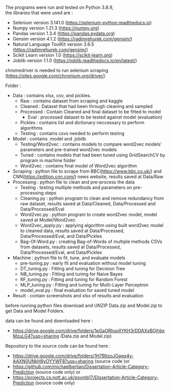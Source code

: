 The programs were run and tested on Python 3.8.9, <br>
the libraries that were used are : <br>
- Selenium version 3.141.0 (https://selenium-python.readthedocs.io)
- Numpy version 1.21.3 (https://numpy.org)
- Pandas version 1.3.4 (https://pandas.pydata.org)
- Gensim version 4.1.2 (https://radimrehurek.com/gensim/)
- Natural Language ToolKit version 3.6.5 (https://radimrehurek.com/gensim/)
- Scikit Learn version 1.0 (https://scikit-learn.org)
- Joblib version 1.1.0 (https://joblib.readthedocs.io/en/latest/)

chromedriver is needed to run selenium scraping (https://sites.google.com/chromium.org/driver/)

Folder :<br>
- Data : contains xlsx, csv, and pickles.
    - Raw : contains dataset from scraping and kaggle
    - Cleaned : Dataset that had been through cleaning and sampled
    - Processed : Contain Cleaned and final dataset to be fitted to model 
        - Eval : processed dataset to be tested against model (evaluation)
    - Pickles : contains list and dictionary neccessary to perform algorithms
    - Testing : contains csvs needed to perform testing 
- Model : contains .model and .joblib
    - Testing/Word2vec : contains models to compare word2vec models' parameters and pre-trained word2vec models
    - Tuned : contains models that had been tuned using GridSearchCV by program in machine folder
    - Word2vec : contains final model of Word2vec algorithm
- Scraping : python file to scrape from BBC(https://www.bbc.co.uk/) and CNN(https://edition.cnn.com/) news website, results saved at Data/Raw
- Processing : python file to clean and pre-process the data
    - Testing : testing multiple methods and parameters on pre-processing steps
    - Cleaning.py : python program to clean and remove redundancy from raw dataset, results saved at Data/Cleaned, Data/Processed and Data/Processed/Eval
    - Word2vec.py : python program to create word2vec model, model saved at Model/Word2vec
    - Word2vec_apply.py : applying algorithm using built word2vec model to cleaned data, results saved at Data/Processed, Data/Processed/Eval, and Data/Pickles
    - Bag-Of-Word.py : creating Bag-of-Words of multiple methods CSVs from datasets, results saved at Data/Processed, Data/Processed/Eval, and Data/Pickles
- Machine : python file to fit, tune, and evaluate models
    - pre-tuning.py : early fit and evaluation without model tuning
    - DT_tuning.py : Fitting and tuning for Decision Tree
    - NB_tuning.py : Fitting and tuning for Naive Bayes
    - RF_tuning.py : Fitting and tuning for Random Forest 
    - MLP_tuning.py : Fitting and tuning for Multi-Layer Perceptron
    - model_eval.py : final evaluation for saved tuned model
- Result : contain screenshots and xlsx of results and evaluation

before running python files download and UNZIP Data.zip and Model.zip to get Data and Model Folders. <br>

data can be found and downloaded here : 
- https://drive.google.com/drive/folders/1pGaORhuollYKH3rDDAXxBOjhbxMzuLG4?usp=sharing (Data.zip and Model.zip)

Repository to the source code can be found here : 
- https://drive.google.com/drive/folders/1H7BtlzoJOagq4y-AAXN0UNkH9yOYYWF8?usp=sharing (source code )or
- https://github.com/michaelberlian/Dissertation-Article-Category-Prediction (source code only) or
- https://projects.cs.nott.ac.uk/psymb17/Dissertation-Article-Category-Prediction (source code only)

